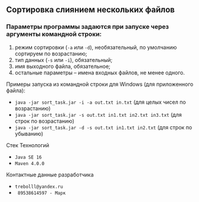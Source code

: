 ## Сортировка слиянием нескольких файлов

### Параметры программы задаются при запуске через аргументы командной строки:

1. режим сортировки (`-a` или `-d`), необязательный, по умолчанию сортируем по возрастанию;
2. тип данных (`-s` или `-i`), обязательный;
3. имя выходного файла, обязательное;
4. остальные параметры – имена входных файлов, не менее одного.

Примеры запуска из командной строки для Windows (для приложенного файла):

* `java -jar sort_task.jar -i -a out.txt in.txt` (для целых чисел по возрастанию)
* `java -jar sort_task.jar -s out.txt in1.txt in2.txt in3.txt` (для строк по возрастанию)
* `java -jar sort_task.jar -d -s out.txt in1.txt in2.txt` (для строк по убыванию)

Стек Технологий

* `Java SE 16`
* `Maven 4.0.0`

Контактные данные разработчика

* `trebolll@yandex.ru`
* ` 89538614597 - Марк`

